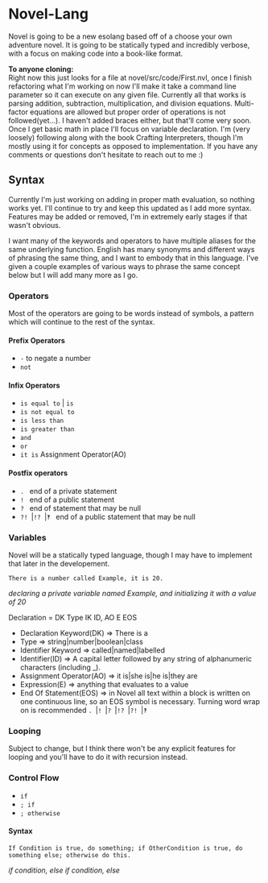 # Novel-Lang
Novel is going to be a new esolang based off of a choose your own adventure novel. It is going to be statically typed and incredibly verbose, with a focus on making code into a book-like format.

**To anyone cloning:**  
Right now this just looks for a file at novel/src/code/First.nvl, once I finish refactoring what I'm working on now I'll make it take a command line parameter so it can execute on any given file. Currently all that works is parsing addition, subtraction, multiplication, and division equations. Multi-factor equations are allowed but proper order of operations is not followed(yet...). I haven't added braces either, but that'll come very soon. Once I get basic math in place I'll focus on variable declaration. I'm (very loosely) following along with the book Crafting Interpreters, though I'm mostly using it for concepts as opposed to implementation. If you have any comments or questions don't hesitate to reach out to me :)

## Syntax
Currently I'm just working on adding in proper math evaluation, so nothing works yet. I'll continue to try and keep this updated as I add more syntax. Features may be added or removed, I'm in extremely early stages if that wasn't obvious.  

I want many of the keywords and operators to have multiple aliases for the same underlying function. English has many synonyms and different ways of phrasing the same thing, and I want to embody that in this language. I've given a couple examples of various ways to phrase the same concept below but I will add many more as I go. 

### Operators
Most of the operators are going to be words instead of symbols, a pattern which will continue to the rest of the syntax. 

#### Prefix Operators
- `-` to negate a number
- `not`

#### Infix Operators
- `is equal to` | `is`
- `is not equal to`
- `is less than`
- `is greater than`
- `and`
- `or`
- `it is` Assignment Operator(AO)

#### Postfix operators
- `. ` end of a private statement
- `! ` end of a public statement
- `? ` end of statement that may be null
- `?! `|`!? `|`‽ ` end of a public statement that may be null

### Variables
Novel will be a statically typed language, though I may have to implement that later in the developement. 
```novel
There is a number called Example, it is 20.

```
*declaring a private variable named Example, and initializing it with a value of 20*

Declaration = DK Type IK ID, AO E EOS
- Declaration Keyword(DK) => There is a
- Type => string|number|boolean|class
- Identifier Keyword => called|named|labelled
- Identifier(ID) => A capital letter followed by any string of alphanumeric characters (including _).
- Assignment Operator(AO) => it is|she is|he is|they are
- Expression(E) => anything that evaluates to a value
- End Of Statement(EOS) => in Novel all text within a block is written on one continuous line, so an EOS symbol is necessary. Turning word wrap on is recommended `. `|`! `|`? `|`!? `|`?! `|`‽ `

### Looping
Subject to change, but I think there won't be any explicit features for looping and you'll have to do it with recursion instead.

### Control Flow
- `if`
- `; if`
- `; otherwise`
#### Syntax
``` novel
If Condition is true, do something; if OtherCondition is true, do something else; otherwise do this.
```
*if condition, else if condition, else*
